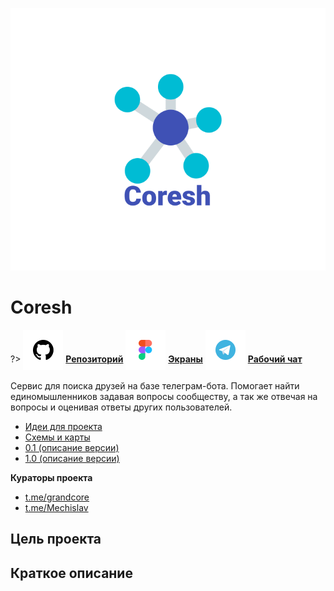 ![Coresh-Logo](../../_media/logo-coresh.png ":size=150")

# Coresh

?> <span style="vertical-align: -12px">![telegram](../../_media/icon-github.png ":size=32")</span> [**Репозиторий**](https://github.com/grandcore/coresh")
<span style="vertical-align: -12px">![telegram](../../_media/icon-figma.png ":size=32")</span> [**Экраны**](https://www.figma.com/file/NlikNEJQHliYlxI3MHhiSW/Share?node-id=9566%3A8798)
<span style="vertical-align: -12px">![telegram](../../_media/icon-telegram.png ":size=32")</span> [**Рабочий чат**](https://t.me/joinchat/EyxWDelw7VKZPTuO)

Сервис для поиска друзей на базе телеграм-бота. Помогает найти единомышленников задавая вопросы сообществу, а так же отвечая на вопросы и оценивая ответы других пользователей.

- [Идеи для проекта](ru/2.4-coresh/coresh-ideas.md)
- [Схемы и карты](ru/2.4-coresh/coresh-map.drawio ":ignore")
- [0.1 (описание версии)](ru/2.4-coresh/coresh-v0.1.md)
- [1.0 (описание версии)](ru/2.4-coresh/coresh-v1.0.md)

**Кураторы проекта**

- [t.me/grandcore](https://t.me/grandcore)
- [t.me/Mechislav](https://t.me/Mechislav)

## Цель проекта

## Краткое описание
